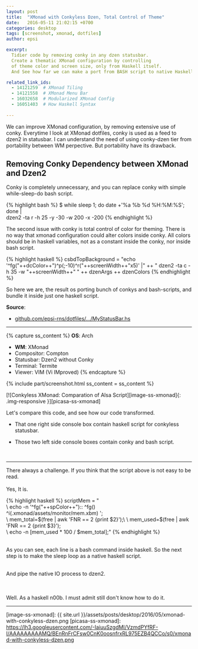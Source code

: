 ```yaml
---
layout: post
title:  "XMonad with Conkyless Dzen, Total Control of Theme"
date:   2016-05-11 21:02:15 +0700
categories: desktop
tags: [screenshot, xmonad, dotfiles]
author: epsi

excerpt:
  Tidier code by removing conky in any dzen statusbar.
  Create a thematic XMonad configuration by controlling 
  of theme color and screen size, only from Haskell itself.
  And See how far we can make a port from BASH script to native Haskell.

related_link_ids: 
  - 14121259  # XMonad Tiling
  - 14121558  # XMonad Menu Bar
  - 16032658  # Modularized XMonad Config
  - 16051403  # How Haskell Syntax
  
---
```


We can improve XMonad configuration, by removing extensive use of conky.
Everytime I look at XMonad dotfiles, conky is used as a feed to dzen2 in statusbar. 
I can understand the need of using conky-dzen tier from portability between WM perpective.
But portability have its drawback.

## Removing Conky Dependency between XMonad and Dzen2

Conky is completely unnecessary,
and you can replace conky with simple while-sleep-do bash script.

{% highlight bash %}
 $ while sleep 1; do date +'%a %b %d %H:%M:%S'; done | \
   dzen2 -ta r -h 25 -y -30 -w 200 -x -200
{% endhighlight %}

The second issue with conky is total control of color for theming.
There is no way that xmonad configuration could alter colors inside conky.
All colors should be in haskell variables, 
not as a constant inside the conky, nor inside bash script.

{% highlight haskell %}
csbdTopBackground = "echo '^fg("++dcColor++")^p(;-10)^r("++screenWidth++"x5)' |"
    ++ " dzen2 -ta c -h 35 -w "++screenWidth++" "
    ++ dzenArgs ++ dzenColors
{% endhighlight %} 

So here we are, the result os porting bunch of conkys and bash-scripts,
and bundle it inside just one haskell script.

**Source**:<br/>
* [github.com/epsi-rns/dotfiles/.../MyStatusBar.hs][dotfiles-statusbar]

* * *

{% capture ss_content %}
<strong>OS</strong>: Arch<br/>
  + <strong>WM</strong>: XMonad<br/>
  + Compositor: Compton<br/>
  + Statusbar: Dzen2 without Conky<br/>
  + Terminal: Termite<br/>
  + Viewer: VIM (Vi IMproved)
{% endcapture %}

{% include part/screenshot.html ss_content = ss_content %}

[![Conkyless XMonad: Comparation of Alsa Script][image-ss-xmonad]{: .img-responsive }][picasa-ss-xmonad]

Let's compare this code, and see how our code transformed.

* That one right side console box contain haskell script for conkyless statusbar.

* Those two left side console boxes contain conky and bash script.

<br/>

* * *

There always a challenge. 
If you think that the script above is not easy to be read. 
<br/><br/>
Yes, It is.
<br/>

{% highlight haskell %}
scriptMem = "\
 \  echo -n '^fg("++spColor++"):: ^fg()\
    \^i(.xmonad/assets/monitor/mem.xbm) ';\
 \  mem_total=$(free | awk 'FNR == 2 {print $2}');\
 \  mem_used=$(free | awk 'FNR == 2 {print $3}');\
 \  echo -n $[$mem_used * 100 / $mem_total];"
{% endhighlight %} 

<br/>
As you can see, each line is a bash command inside haskell.
So the next step is to make the sleep loop as a native haskell script.
<br/><br/>

And pipe the native IO process to dzen2.
<br><br><br/>

Well. As a haskell n00b. I must admit still don't know how to do it.

-- -- --



[//]: <> ( -- -- -- links below -- -- -- )

[dotfiles-statusbar]: https://github.com/epsi-rns/dotfiles/blob/master/xmonad/xmonad-dzen-2/lib/MyStatusBar.hs
[image-ss-xmonad]: {{ site.url }}/assets/posts/desktop/2016/05/xmonad-with-conkyless-dzen.png
[picasa-ss-xmonad]: https://lh3.googleusercontent.com/-IaiuuSzgdMI/VzmdPYfRF-I/AAAAAAAAAMQ/BEnRnFrCFsw0CnK0oosnfrxRL975EZB4QCCo/s0/xmonad-with-conkyless-dzen.png
